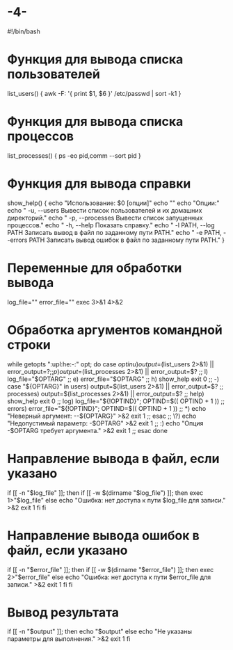 # -4-

#!/bin/bash

# Функция для вывода списка пользователей
list_users() {
    awk -F: '{ print $1, $6 }' /etc/passwd | sort -k1
}

# Функция для вывода списка процессов
list_processes() {
    ps -eo pid,comm --sort pid
}

# Функция для вывода справки
show_help() {
    echo "Использование: $0 [опции]"
    echo ""
    echo "Опции:"
    echo "  -u, --users          Вывести список пользователей и их домашних директорий."
    echo "  -p, --processes      Вывести список запущенных процессов."
    echo "  -h, --help           Показать справку."
    echo "  -l PATH, --log PATH  Записать вывод в файл по заданному пути PATH."
    echo "  -e PATH, --errors PATH  Записать вывод ошибок в файл по заданному пути PATH."
}

# Переменные для обработки вывода
log_file=""
error_file=""
exec 3>&1 4>&2

# Обработка аргументов командной строки
while getopts ":upl:he:-:" opt; do
    case $opt in
        u)
            output=$(list_users 2>&1) || error_output=$?
            ;;
        p)
            output=$(list_processes 2>&1) || error_output=$?
            ;;
        l)
            log_file="$OPTARG"
            ;;
        e)
            error_file="$OPTARG"
            ;;
        h)
            show_help
            exit 0
            ;;
        -)
            case "${OPTARG}" in
                users)
                    output=$(list_users 2>&1) || error_output=$?
                    ;;
                processes)
                    output=$(list_processes 2>&1) || error_output=$?
                    ;;
                help)
                    show_help
                    exit 0
                    ;;
                log)
                    log_file="${!OPTIND}"; OPTIND=$(( OPTIND + 1 ))
                    ;;
                errors)
                    error_file="${!OPTIND}"; OPTIND=$(( OPTIND + 1 ))
                    ;;
                *)
                    echo "Неверный аргумент: --${OPTARG}" >&2
                    exit 1
                    ;;
            esac
            ;;
        \?)
            echo "Недопустимый параметр: -$OPTARG" >&2
            exit 1
            ;;
        :)
            echo "Опция -$OPTARG требует аргумента." >&2
            exit 1
            ;;
    esac
done

# Направление вывода в файл, если указано
if [[ -n "$log_file" ]]; then
    if [[ -w $(dirname "$log_file") ]]; then
        exec 1>"$log_file"
    else
        echo "Ошибка: нет доступа к пути $log_file для записи." >&2
        exit 1
    fi
fi

# Направление вывода ошибок в файл, если указано
if [[ -n "$error_file" ]]; then
    if [[ -w $(dirname "$error_file") ]]; then
        exec 2>"$error_file"
    else
        echo "Ошибка: нет доступа к пути $error_file для записи." >&2
        exit 1
    fi
fi

# Вывод результата
if [[ -n "$output" ]]; then
    echo "$output"
else
    echo "Не указаны параметры для выполнения." >&2
    exit 1
fi
